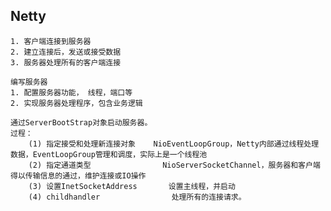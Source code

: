 ## Netty

    1. 客户端连接到服务器
    2. 建立连接后，发送或接受数据
    3. 服务器处理所有的客户端连接
    
    编写服务器
    1. 配置服务器功能， 线程，端口等
    2. 实现服务器处理程序，包含业务逻辑
    
    通过ServerBootStrap对象启动服务器。
    过程：
        (1) 指定接受和处理新连接对象    NioEventLoopGroup，Netty内部通过线程处理数据，EventLoopGroup管理和调度，实际上是一个线程池
        (2) 指定通道类型                NioServerSocketChannel，服务器和客户端得以传输信息的通过，维护连接或IO操作
        (3) 设置InetSocketAddress       设置主线程，并启动
        (4) childhandler                处理所有的连接请求。
        
        

